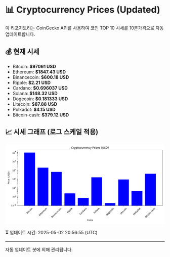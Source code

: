 
# 📊 Cryptocurrency Prices (Updated)

이 리포지토리는 CoinGecko API를 사용하여 코인 TOP 10 시세를 10분가격으로 자동 업데이트합니다.

## 💰 현재 시세
- Bitcoin: **$97061 USD**
- Ethereum: **$1847.43 USD**
- Binancecoin: **$600.18 USD**
- Ripple: **$2.21 USD**
- Cardano: **$0.696037 USD**
- Solana: **$148.32 USD**
- Dogecoin: **$0.181333 USD**
- Litecoin: **$87.88 USD**
- Polkadot: **$4.15 USD**
- Bitcoin-cash: **$379.12 USD**

## 📈 시세 그래프 (로그 스케일 적용)
![Crypto Prices](crypto_prices.png)

⏳ 업데이트 시간: 2025-05-02 20:56:55 (UTC)

---
자동 업데이트 봇에 의해 관리됩니다.

